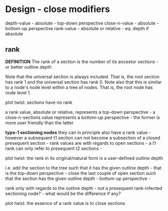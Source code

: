 
<!-- ======================================================================= -->
# Design - close modifiers

depth-value - absolute - top-down perspective
close-n-value - absolute - bottom-up perspective
rank-value - absolute or relative - eq. depth if absolute

<!-- ======================================================================= -->
## rank

**DEFINITION**
The rank of a section is the number of its ancestor sections -
or better outline depth

Note that the universal section is always included. That is, the root section
has rank 1 and the universal section has rank 0. Note also that this is similar
to a node's node level within a tree of nodes. That is, the root node has node
level 1.

plot twist: sections have no rank

a rank value, absolute or relative, represents a top-down perspective -
a close-n-sections value represents a bottom-up perspective -
the former is more user friendly than the latter

**type-1 sectioning nodes**
they can in principle also have a rank value -
however a subsequent t1 section can not become
a subsection of a closed presequent section -
rank values are with regards to open sections -
a t1 rank can only refer to presequent t2 sections -

plot twist: the rank in its original/natural form is a user-defined outline depth

i.e. add the section to the tree such that it has the given outline depth -
that is the top-down perspective - close the last couple of open section such
that the section has the given outline depth - bottom-up perspective -

rank only with regards to the outline depth -
not a presequent rank-infected sectioning node? -
what would be the difference if any?

plot twist: the essence of a rank value is to close sections

